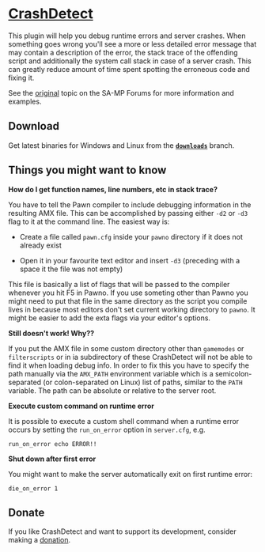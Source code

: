 [CrashDetect]( https://github.com/Zeex/samp-plugin-crashdetect)
===============================================================

This plugin will help you debug runtime errors and server crashes. When
something goes wrong you'll see a more or less detailed error message that
may contain a description of the error, the stack trace of the offending script
and additionally the system call stack in case of a server crash. This can
greatly reduce amount of time spent spotting the erroneous code and fixing it.

See the [original][forum] topic on the SA-MP Forums for more information and
examples.

Download
--------

Get latest binaries for Windows and Linux from the [**`downloads`**][downloads]
branch.


Things you might want to know
-----------------------------

**How do I get function names, line numbers, etc in stack trace?**

You have to tell the Pawn compiler to include debugging information in the
resulting AMX file. This can be accomplished by passing either `-d2` or `-d3`
flag to it at the command line. The easiest way is:

* Create a file called `pawn.cfg` inside your `pawno` directory if it
  does not already exist

* Open it in your favourite text editor and insert `-d3` (preceding with a space
  it the file was not empty)

This file is basically a list of flags that will be passed to the compiler
whenever you hit F5 in Pawno. If you use someting other than Pawno you might
need to put that file in the same directory as the script you compile lives
in because most editors don't set current working directory to `pawno`.
It might be easier to add the exta flags via your editor's options.


**Still doesn't work! Why??**

If you put the AMX file in some custom directory other than `gamemodes` or
`filterscripts` or in ia subdirectory of these CrashDetect will not be able to
find it when loading debug info. In order to fix this you have to specify the
path manually via the `AMX_PATH` environment variable which is a
semicolon-separated (or colon-separated on Linux) list of paths, similar to
the `PATH` variable. The path can be absolute or relative to the server root.


**Execute custom command on runtime error**

It is possible to execute a custom shell command when a runtime error occurs
by setting the `run_on_error` option in `server.cfg`, e.g.

    run_on_error echo ERROR!!


**Shut down after first error**

You might want to make the server automatically exit on first runtime error:

    die_on_error 1

Donate
------

If you like CrashDetect and want to support its development, consider making a [donation][donate].

[forum]: http://forum.sa-mp.com/showthread.php?t=262796
[downloads]: https://github.com/Zeex/samp-plugin-crashdetect/tree/downloads
[donate]: https://www.paypal.com/cgi-bin/webscr?cmd=_s-xclick&hosted_button_id=UWRM2DBX5UZHN
